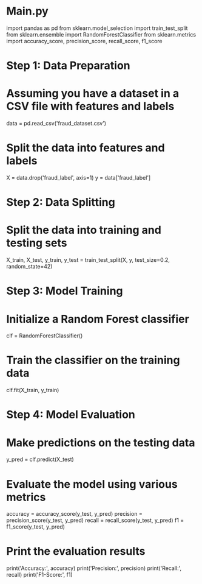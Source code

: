 # Main.py

import pandas as pd
from sklearn.model_selection import train_test_split
from sklearn.ensemble import RandomForestClassifier
from sklearn.metrics import accuracy_score, precision_score, recall_score, f1_score

# Step 1: Data Preparation
# Assuming you have a dataset in a CSV file with features and labels
data = pd.read_csv('fraud_dataset.csv')

# Split the data into features and labels
X = data.drop('fraud_label', axis=1)
y = data['fraud_label']

# Step 2: Data Splitting
# Split the data into training and testing sets
X_train, X_test, y_train, y_test = train_test_split(X, y, test_size=0.2, random_state=42)

# Step 3: Model Training
# Initialize a Random Forest classifier
clf = RandomForestClassifier()

# Train the classifier on the training data
clf.fit(X_train, y_train)

# Step 4: Model Evaluation
# Make predictions on the testing data
y_pred = clf.predict(X_test)

# Evaluate the model using various metrics
accuracy = accuracy_score(y_test, y_pred)
precision = precision_score(y_test, y_pred)
recall = recall_score(y_test, y_pred)
f1 = f1_score(y_test, y_pred)

# Print the evaluation results
print('Accuracy:', accuracy)
print('Precision:', precision)
print('Recall:', recall)
print('F1-Score:', f1)
